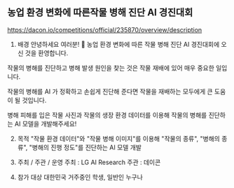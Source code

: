 ## 농업 환경 변화에 따른작물 병해 진단 AI 경진대회
https://dacon.io/competitions/official/235870/overview/description

1. 배경
안녕하세요 여러분! 🙌 농업 환경 변화에 따른 작물 병해 진단 AI 경진대회에 오신 것을 환영합니다.



작물의 병해를 진단하고 병해 발생 원인을 찾는 것은 작물 재배에 있어 매우 중요한 일입니다.



작물의 병해를 AI 가 정확하고 손쉽게 진단해 준다면 작물을 재배하는 모두에게 큰 도움이 될 것입니다.



병해 피해를 입은 작물 사진과 작물의 생장 환경 데이터를 이용해 작물의 병해를 진단하는 AI 모델을 개발해주세요!


2. 목적
"작물 환경 데이터"와 "작물 병해 이미지"를 이용해 "작물의 종류", "병해의 종류", "병해의 진행 정도"를 진단하는 AI 모델 개발



3. 주최 / 주관 / 운영
주최 : LG AI Research
주관 : 데이콘


4. 참가 대상
대한민국 거주중인 학생, 일반인 누구나
